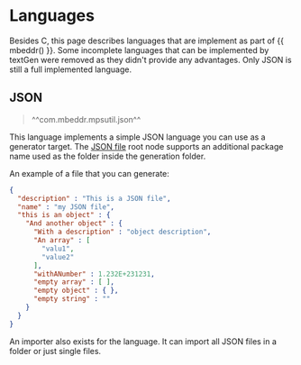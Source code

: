 # Languages

Besides C, this page describes languages that are implement as part of {{ mbeddr() }}. Some incomplete languages that can be
implemented by textGen were removed as they didn't provide any advantages. Only JSON is still a full implemented language.

## JSON

> ^^com.mbeddr.mpsutil.json^^

This language implements a simple JSON language you can use as a generator target. The [JSON file](http://127.0.0.1:63320/node?ref=r%3Abe665d13-1e1d-44cd-9817-8bd4d610f422%28com.mbeddr.mpsutil.json.structure%29%2F4342692121161094115) root node supports an additional package name used as the folder inside the generation folder.

An example of a file that you can generate:

```json
{ 
  "description" : "This is a JSON file", 
  "name" : "my JSON file", 
  "this is an object" : { 
    "And another object" : { 
      "With a description" : "object description", 
      "An array" : [ 
        "valu1", 
        "value2" 
      ], 
      "withANumber" : 1.232E+231231, 
      "empty array" : [ ], 
      "empty object" : { }, 
      "empty string" : "" 
    } 
  } 
}
```

An importer also exists for the language. It can import all JSON files in a folder or just single files.